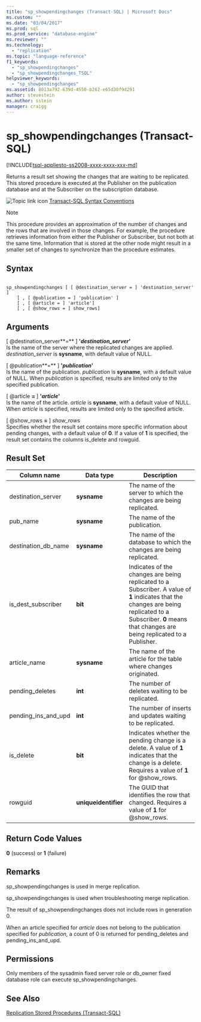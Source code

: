 ```yaml
---
title: "sp_showpendingchanges (Transact-SQL) | Microsoft Docs"
ms.custom: ""
ms.date: "03/04/2017"
ms.prod: sql
ms.prod_service: "database-engine"
ms.reviewer: ""
ms.technology: 
  - "replication"
ms.topic: "language-reference"
f1_keywords: 
  - "sp_showpendingchanges"
  - "sp_showpendingchanges_TSQL"
helpviewer_keywords: 
  - "sp_showpendingchanges"
ms.assetid: 8013a792-639d-4550-b262-e65d30f9d291
author: stevestein
ms.author: sstein
manager: craigg
---
```

# sp_showpendingchanges (Transact-SQL)
[!INCLUDE[tsql-appliesto-ss2008-xxxx-xxxx-xxx-md](../../includes/tsql-appliesto-ss2008-xxxx-xxxx-xxx-md.md)]

  Returns a result set showing the changes that are waiting to be replicated. This stored procedure is executed at the Publisher on the publication database and at the Subscriber on the subscription database.  
  
 ![Topic link icon](../../database-engine/configure-windows/media/topic-link.gif "Topic link icon") [Transact-SQL Syntax Conventions](../../t-sql/language-elements/transact-sql-syntax-conventions-transact-sql.md)  
  
> [!NOTE]  
>  This procedure provides an approximation of the number of changes and the rows that are involved in those changes. For example, the procedure retrieves information from either the Publisher or Subscriber, but not both at the same time. Information that is stored at the other node might result in a smaller set of changes to synchronize than the procedure estimates.  
  
## Syntax  
  
```  
  
sp_showpendingchanges [ [ @destination_server = ] 'destination_server' ]  
    [ , [ @publication = ] 'publication' ]  
    [ , [ @article = ] 'article']  
    [ , [ @show_rows = ] show_rows]  
```  
  
## Arguments  
 [ @destination_server**=** ] **'***destination_server***'**  
 Is the name of the server where the replicated changes are applied. *destination_server* is **sysname**, with default value of NULL.  
  
 [ @publication**=** ] **'***publication***'**  
 Is the name of the publication. *publication* is **sysname**, with a default value of NULL. When *publication* is specified, results are limited only to the specified publication.  
  
 [ @article **=** ] **'***article***'**  
 Is the name of the article. *article* is **sysname**, with a default value of NULL. When *article* is specified, results are limited only to the specified article.  
  
 [ @show_rows **=** ] *show_rows*  
 Specifies whether the result set contains more specific information about pending changes, with a default value of **0**. If a value of **1** is specified, the result set contains the columns is_delete and rowguid.  
  
## Result Set  
  
|Column name|Data type|Description|  
|-----------------|---------------|-----------------|  
|destination_server|**sysname**|The name of the server to which the changes are being replicated.|  
|pub_name|**sysname**|The name of the publication.|  
|destination_db_name|**sysname**|The name of the database to which the changes are being replicated.|  
|is_dest_subscriber|**bit**|Indicates of the changes are being replicated to a Subscriber. A value of **1** indicates that the changes are being replicated to a Subscriber. **0** means that changes are being replicated to a Publisher.|  
|article_name|**sysname**|The name of the article for the table where changes originated.|  
|pending_deletes|**int**|The number of deletes waiting to be replicated.|  
|pending_ins_and_upd|**int**|The number of inserts and updates waiting to be replicated.|  
|is_delete|**bit**|Indicates whether the pending change is a delete. A value of **1** indicates that the change is a delete. Requires a value of **1** for @show_rows.|  
|rowguid|**uniqueidentifier**|The GUID that identifies the row that changed. Requires a value of **1** for @show_rows.|  
  
## Return Code Values  
 **0** (success) or **1** (failure)  
  
## Remarks  
 sp_showpendingchanges is used in merge replication.  
  
 sp_showpendingchanges is used when troubleshooting merge replication.  
  
 The result of sp_showpendingchanges does not include rows in generation 0.  
  
 When an article specified for *article* does not belong to the publication specified for *publication,* a count of 0 is returned for pending_deletes and pending_ins_and_upd.  
  
## Permissions  
 Only members of the sysadmin fixed server role or db_owner fixed database role can execute sp_showpendingchanges.  
  
## See Also  
 [Replication Stored Procedures &#40;Transact-SQL&#41;](../../relational-databases/system-stored-procedures/replication-stored-procedures-transact-sql.md)  
  
  
